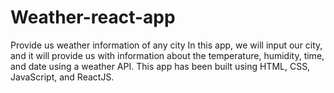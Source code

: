 # Weather-react-app
Provide us weather information of any city
In this app, we will input our city, and it will provide us with information about the temperature, humidity, time, and date using a weather API.
This app has been built using HTML, CSS, JavaScript, and ReactJS.
